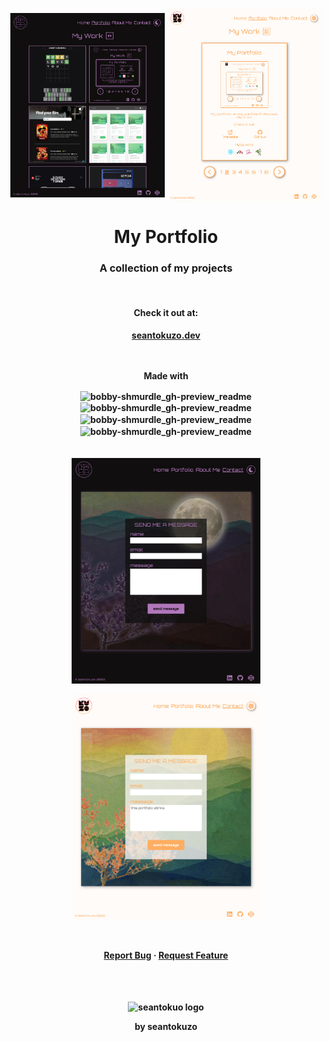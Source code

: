 <div align="center">
<br>
<p align="center">
  <img align="center" width="49%" alt="Portfolio preview dark mode" src="./public/pfolio-readme1.png">
  <img align="center" width="49%" alt="Portfolio preview light mode" src="./public/pfolio-readme2.png">
</p>
<h1 align="center">My Portfolio</h1>
<h3 align="center">A collection of my projects</h3>
<br>
<h4>Check it out at:<h4>
<a href="https://seantokuzo.dev" target="_blank" rel="noreferrer noopener">
  seantokuzo.dev
</a>
<br>
<br>
<br>
<p align=center>Made with</p>
<img align="center" width="25px" alt="bobby-shmurdle_gh-preview_readme" src="https://seantokuzo-bucket.s3.us-west-1.amazonaws.com/portfolio-img/stack-icons/react-icon.svg">
<img align="center" width="25px" alt="bobby-shmurdle_gh-preview_readme" src="https://seantokuzo-bucket.s3.us-west-1.amazonaws.com/portfolio-img/stack-icons/react-router-icon.svg">
<img align="center" width="25px" alt="bobby-shmurdle_gh-preview_readme" src="https://seantokuzo-bucket.s3.us-west-1.amazonaws.com/portfolio-img/stack-icons/sass-icon.svg">
<img align="center" width="25px" alt="bobby-shmurdle_gh-preview_readme" src="https://seantokuzo-bucket.s3.us-west-1.amazonaws.com/portfolio-img/stack-icons/gsap-icon.svg">
<br>
<br>
<br>
  <img align="center" width="60%" alt="Portfolio preview contact page dark mode" src="./public/pfolio-readme3.png">
  <br>
  <br>
  <img align="center" width="60%" alt="Portfolio preview contact page light mode" src="./public/pfolio-readme4.png">
<br>
<br>
<br>
  <p align="center">
    <a href="https://github.com/seantokuzo/portfolio/issues">Report Bug</a>
    ·
    <a href="https://github.com/seantokuzo/portfolio/issues">Request Feature</a>
  </p>
  <br>
  <br>
  <br>
  <img align="center" width="100px" alt="seantokuo logo" src="https://seantokuzo-bucket.s3.us-west-1.amazonaws.com/fav-icons/seantokuzo-logo-purp.png">
  <br>
  <p>by seantokuzo</p>
</div>

